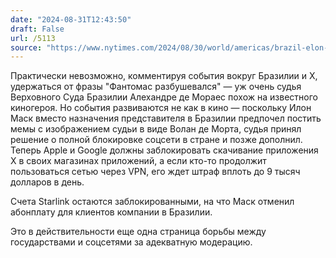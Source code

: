 ```yaml
---
date: "2024-08-31T12:43:50"
draft: False
url: /5113
source: "https://www.nytimes.com/2024/08/30/world/americas/brazil-elon-musk-x-blocked.html?unlocked_article_code=1.G04.O5te.d3h_9ENaaL8x"
---
```


Практически невозможно, комментируя события вокруг Бразилии и X, удержаться от фразы "Фантомас разбушевался" — уж очень судья Верховного Суда Бразилии Алехандре де Мораес похож на известного киногероя. Но события развиваются не как в кино — поскольку Илон Маск вместо назначения представителя в Бразилии предпочел постить мемы с изображением судьи в виде Волан де Морта, судья принял решение о полной блокировке соцсети в стране и позже дополнил. Теперь Apple и Google должны заблокировать скачивание приложения X в своих магазинах приложений, а если кто-то продолжит пользоваться сетью через VPN, его ждет штраф вплоть до 9 тысяч долларов в день.

Счета Starlink остаются заблокированными, на что Маск отменил абонплату для клиентов компании в Бразилии.

Это в действительности еще одна страница борьбы между государствами и соцсетями за адекватную модерацию.
